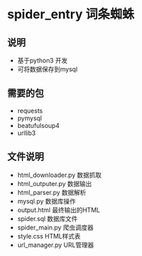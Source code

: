 # spider_entry 词条蜘蛛

## 说明
* 基于python3 开发
* 可将数据保存到mysql

## 需要的包

* requests
* pymysql
* beatufulsoup4
* urllib3

## 文件说明

* html_downloader.py 数据抓取
* html_outputer.py 数据输出
* html_parser.py 数据解析
* mysql.py 数据库操作
* output.html 最终输出的HTML
* spider.sql 数据库文件
* spider_main.py 爬虫调度器
* style.css HTML样式表
* url_manager.py URL管理器
